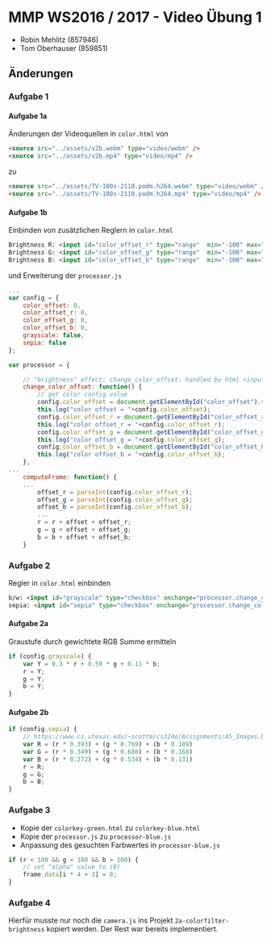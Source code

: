# MMP WS2016 / 2017 - Video Übung 1

- Robin Mehlitz (857946)
- Tom Oberhauser (859851)

## Änderungen

### Aufgabe 1
#### Aufgabe 1a

Änderungen der Videoquellen in `color.html` von

```html
<source src="../assets/v2b.webm" type="video/webm" />
<source src="../assets/v2b.mp4" type="video/mp4" />
```
zu

```html
<source src="../assets/TV-100s-2110.podm.h264.webm" type="video/webm" />
<source src="../assets/TV-100s-2110.podm.h264.mp4" type="video/mp4" />
```

#### Aufgabe 1b

Einbinden von zusätzlichen Reglern in `color.html`

```html
Brightness R: <input id="color_offset_r" type="range"  min="-100" max="100" onchange="processor.change_color_offset()"/>
Brightness G: <input id="color_offset_g" type="range"  min="-100" max="100" onchange="processor.change_color_offset()"/>
Brightness B: <input id="color_offset_b" type="range"  min="-100" max="100" onchange="processor.change_color_offset()"/>
```

und Erweiterung der `processor.js`

```javascript
...
var config = {
	color_offset: 0,
	color_offset_r: 0,
	color_offset_g: 0,
	color_offset_b: 0,
	grayscale: false,
	sepia: false
};

var processor = {

	// "brightness" effect: change_color_offset: handled by html <input id="color_offset" ...
	change_color_offset: function() {
		// get color config value
		config.color_offset = document.getElementById("color_offset").value;
		this.log("color offset = "+config.color_offset);
		config.color_offset_r = document.getElementById("color_offset_r").value;
		this.log("color offset_r = "+config.color_offset_r);
		config.color_offset_g = document.getElementById("color_offset_g").value;
		this.log("color offset_g = "+config.color_offset_g);
		config.color_offset_b = document.getElementById("color_offset_b").value;
		this.log("color offset_b = "+config.color_offset_b);
	},
...
    computeFrame: function() {
    ...
        offset_r = parseInt(config.color_offset_r);
		offset_g = parseInt(config.color_offset_g);
		offset_b = parseInt(config.color_offset_b);
        ...
        r = r + offset + offset_r;
        g = g + offset + offset_g;
        b = b + offset + offset_b;
    }
```


### Aufgabe 2

Regler in `color.html` einbinden

```html
b/w: <input id="grayscale" type="checkbox" onchange="processor.change_color_filters()"/> <br/>
sepia: <input id="sepia" type="checkbox" onchange="processor.change_color_filters()"/><br/>
```

#### Aufgabe 2a

Graustufe durch gewichtete RGB Summe ermitteln

```javascript
if (config.grayscale) {
    var Y = 0.3 * r + 0.59 * g + 0.11 * b;
    r = Y;
    g = Y;
    b = Y;
}
```

#### Aufgabe 2b

```javascript
if (config.sepia) {
	// https://www.cs.utexas.edu/~scottm/cs324e/Assignments/A5_Images.htm
	var R = (r * 0.393) + (g * 0.769) + (b * 0.189)
	var G = (r * 0.349) + (g * 0.686) + (b * 0.168)
	var B = (r * 0.272) + (g * 0.534) + (b * 0.131)
	r = R;
	g = G;
	b = B;
}
```
### Aufgabe 3

- Kopie der `colorkey-green.html` zu `colorkey-blue.html`
- Kopie der `processor.js` zu `processor-blue.js`
- Anpassung des gesuchten Farbwertes in `processor-blue.js`

```javascript
if (r < 100 && g < 100 && b > 100) {
	// set "alpha" value to (0)
    frame.data[i * 4 + 3] = 0;
}
```

### Aufgabe 4

Hierfür musste nur noch die `camera.js` ins Projekt `2a-colorfilter-brightness` kopiert werden. Der Rest war bereits implementiert.
